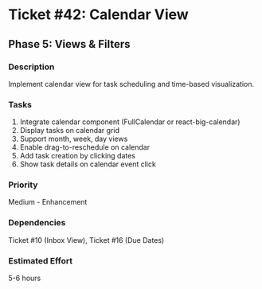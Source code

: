 # Ticket #42: Calendar View

## Phase 5: Views & Filters

### Description

Implement calendar view for task scheduling and time-based visualization.

### Tasks

1. Integrate calendar component (FullCalendar or react-big-calendar)
2. Display tasks on calendar grid
3. Support month, week, day views
4. Enable drag-to-reschedule on calendar
5. Add task creation by clicking dates
6. Show task details on calendar event click

### Priority

Medium - Enhancement

### Dependencies

Ticket #10 (Inbox View), Ticket #16 (Due Dates)

### Estimated Effort

5-6 hours
